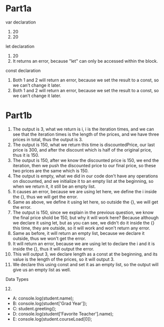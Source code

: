 # Part1a
var declaration
1. 20
2. 20
   
let declaration
1. 20
2. It returns an error, because "let" can only be accessed within the block.
   
const declaration
1. Both 1 and 2 will return an error, because we set the result to a const, so we can't change it later.
2. Both 1 and 2 will return an error, because we set the result to a const, so we can't change it later.

# Part1b
1. The output is 3, what we return is i, i is the iteration times, and we can see that the iteration times is the length of the prices, and we have three prices in total, thus the output is 3.
2. The output is 150, what we return this time is discountedPrice, our last price is 300, and after the discount which is half of the original price, thus it is 150.
3. The output is 150, after we know the discounted price is 150, we end the iteration, then we push the discounted price to our final price, so these two prices are the same which is 150.
4. The output is empty, what we did in our code don't have any operations on discounted, and we initialize it to an empty list at the beginning, so when we return it, it still be an empty list.
5. It causes an error, because we are using let here, we define the i inside the {}, thus we will get the error.
6. Same as above, we define it using let here, so outside the {}, we will get the error.
7. The output is 150, since we explain in the previous question, we know the final price shold be 150, but why it will work here? Because although we declare it using let, but as you can see, we didn't do it inside the {} this time, they are outside, so it will work and won't return any error.
8. Same as before, it will return an empty list, because we declare it outside, thus we won't get the error.
9. It will return an error, because we are using let to declare the i and it is inside the {}, thus it will output the error.
10. This will output 3, we declare length as a const at the beginning, and its value is the length of the prices, so it will output 3.
11. We declare this using const and set it as an empty list, so the output will give us an empty list as well.


Data Types

12. 
- A: console.log(student.name);
- B: console.log(student['Grad Year']);
- C: student.greeting();
- D: console.log(student['Favorite Teacher'].name);
- E: console.log(student.courseLoad[0]); 